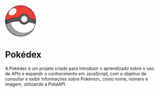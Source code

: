 <p align="left">
    <img width="100px" src="Pokebola.png">
</p>

# Pokédex
A Pokédex é um projeto criado para introduzir o aprendizado sobre o uso de APIs e expandir o conhecimento em JavaScript, com o objetivo de consultar e exibir informações sobre Pokémon, como nome, número e imagem, utilizando a PokéAPI
